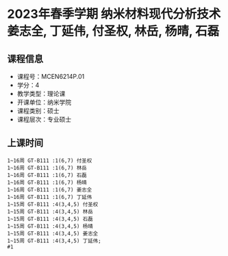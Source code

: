 # 2023年春季学期 纳米材料现代分析技术 姜志全, 丁延伟, 付圣权, 林岳, 杨晴, 石磊






## 课程信息

- 课程号：MCEN6214P.01
- 学分：4
- 教学类型：理论课
- 开课单位：纳米学院
- 课程类别：硕士
- 课程层次：专业硕士

## 上课时间

```
1~16周 GT-B111 :1(6,7) 付圣权
1~16周 GT-B111 :1(6,7) 林岳
1~16周 GT-B111 :1(6,7) 石磊
1~16周 GT-B111 :1(6,7) 杨晴
1~16周 GT-B111 :1(6,7) 姜志全
1~16周 GT-B111 :1(6,7) 丁延伟
1~15周 GT-B111 :4(3,4,5) 付圣权
1~15周 GT-B111 :4(3,4,5) 林岳
1~15周 GT-B111 :4(3,4,5) 石磊
1~15周 GT-B111 :4(3,4,5) 杨晴
1~15周 GT-B111 :4(3,4,5) 姜志全
1~15周 GT-B111 :4(3,4,5) 丁延伟; 
#1 
```

